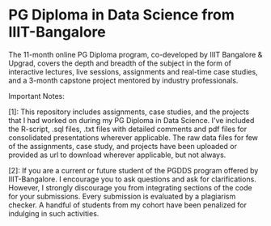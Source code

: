 # PG Diploma in Data Science from IIIT-Bangalore

The 11-month online PG Diploma program, co-developed by IIIT Bangalore &amp; Upgrad, covers the depth and breadth of the subject in the form of interactive lectures, live sessions, assignments and real-time case studies, and a 3-month capstone project mentored by industry professionals.

Important Notes: 

[1]: This repository includes assignments, case studies, and the projects that I had worked on during my PG Diploma in Data Science. I've included the R-script, .sql files, .txt files with detailed comments and pdf files for consolidated presentations wherever applicable. The raw data files for few of the assignments, case study, and projects have been uploaded or provided as url to download wherever applicable, but not always.

[2]: If you are a current or future student of the PGDDS program offered by IIIT-Bangalore. I encourage you to ask questions and ask for clarifications. However, I strongly discourage you from integrating sections of the code for your submissions. Every submission is evaluated by a plagiarism checker. A handful of students from my cohort have been penalized for indulging in such activities.

